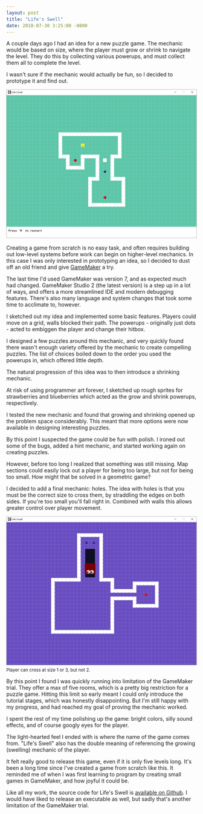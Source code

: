 ```yaml
---
layout: post
title: "Life's Swell"
date: 2018-07-30 3:25:00 -0800
---
```

A couple days ago I had an idea for a new puzzle game.  The mechanic would be based on size, where the player must grow or shrink to navigate the level.  They do this by collecting various powerups, and must collect them all to complete the level.

I wasn't sure if the mechanic would actually be fun, so I decided to prototype it and find out.

![Level 3](/img/lifes-swell-level-3.png)

Creating a game from scratch is no easy task, and often requires building out low-level systems before work can begin on higher-level mechanics.  In this case I was only interested in prototyping an idea, so I decided to dust off an old friend and give [GameMaker](https://www.yoyogames.com/gamemaker) a try.

The last time I'd used GameMaker was version 7, and as expected much had changed.  GameMaker Studio 2 (the latest version) is a step up in a lot of ways, and offers a more streamlined IDE and modern debugging features.  There's also many language and system changes that took some time to acclimate to, however.

I sketched out my idea and implemented some basic features.  Players could move on a grid, walls blocked their path.  The powerups - originally just dots - acted to embiggen the player and change their hitbox.

I designed a few puzzles around this mechanic, and very quickly found there wasn't enough variety offered by the mechanic to create compelling puzzles.  The list of choices boiled down to the order you used the powerups in, which offered little depth.

The natural progression of this idea was to then introduce a shrinking mechanic.

At risk of using programmer art forever, I sketched up rough sprites for strawberries and blueberries which acted as the grow and shrink powerups, respectively.

I tested the new mechanic and found that growing and shrinking opened up the problem space considerably.  This meant that more options were now available in designing interesting puzzles.

By this point I suspected the game could be fun with polish.  I ironed out some of the bugs, added a hint mechanic, and started working again on creating puzzles.

However, before too long I realized that something was still missing.  Map sections could easily lock out a player for being too large, but not for being too small.  How might that be solved in a geometric game?

I decided to add a final mechanic: holes.  The idea with holes is that you must be the correct size to cross them, by straddling the edges on both sides.  If you're too small you'll fall right in.  Combined with walls this allows greater control over player movement.

![Level 4](/img/lifes-swell-level-4.png)
<small>Player can cross at size 1 or 3, but not 2.</small>

By this point I found I was quickly running into limitation of the GameMaker trial.  They offer a max of five rooms, which is a pretty big restriction for a puzzle game.  Hitting this limit so early meant I could only introduce the tutorial stages, which was honestly disappointing.  But I'm still happy with my progress, and had reached my goal of proving the mechanic worked.

I spent the rest of my time polishing up the game: bright colors, silly sound effects, and of course googly eyes for the player.

The light-hearted feel I ended with is where the name of the game comes from.  "Life's Swell" also has the double meaning of referencing the growing (swelling) mechanic of the player.

It felt really good to release this game, even if it is only five levels long.  It's been a long time since I've created a game from scratch like this.  It reminded me of when I was first learning to program by creating small games in GameMaker, and how joyful it could be.

Like all my work, the source code for Life's Swell is [available on Github](https://github.com/WesCook/LifesSwell).  I would have liked to release an executable as well, but sadly that's another limitation of the GameMaker trial.
